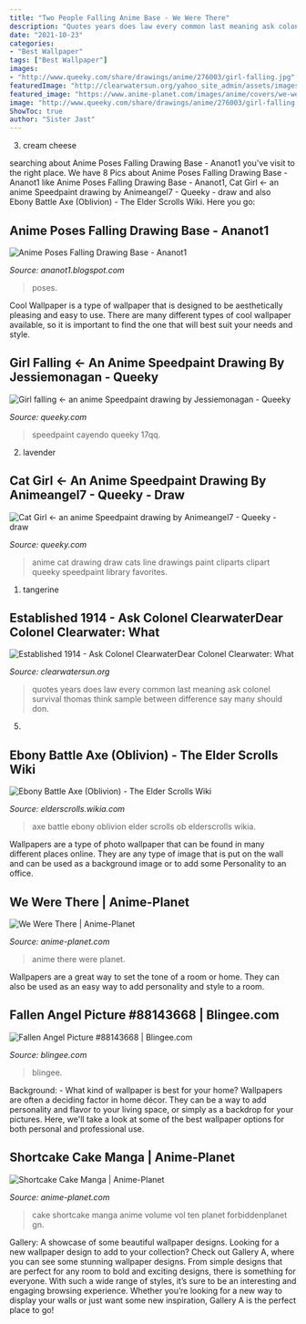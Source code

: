 ```yaml
---
title: "Two People Falling Anime Base - We Were There"
description: "Quotes years does law every common last meaning ask colonel survival thomas think sample between difference say many should don"
date: "2021-10-23"
categories:
- "Best Wallpaper"
tags: ["Best Wallpaper"]
images:
- "http://www.queeky.com/share/drawings/anime/276003/girl-falling.jpg"
featuredImage: "http://clearwatersun.org/yahoo_site_admin/assets/images/col_cw_from_equinox_issue.98192504_std.png"
featured_image: "https://www.anime-planet.com/images/anime/covers/we-were-there-1151.jpg"
image: "http://www.queeky.com/share/drawings/anime/276003/girl-falling.jpg"
ShowToc: true
author: "Sister Jast"
---
```



3. cream cheese 

	

		
searching about Anime Poses Falling Drawing Base - Ananot1 you've visit to the right place. We have 8 Pics about Anime Poses Falling Drawing Base - Ananot1 like Anime Poses Falling Drawing Base - Ananot1, Cat Girl ← an anime Speedpaint drawing by Animeangel7 - Queeky - draw and also Ebony Battle Axe (Oblivion) - The Elder Scrolls Wiki. Here you go:
		
    
## Anime Poses Falling Drawing Base - Ananot1

<img loading=lazy src="https://images-wixmp-ed30a86b8c4ca887773594c2.wixmp.com/f/041b4a32-a24d-4ff5-892f-bbad4ba92acb/d8nx7f7-1b4439a3-368d-4c12-bb85-a1bdfd6749f9.png?token=eyJ0eXAiOiJKV1QiLCJhbGciOiJIUzI1NiJ9.eyJzdWIiOiJ1cm46YXBwOjdlMGQxODg5ODIyNjQzNzNhNWYwZDQxNWVhMGQyNmUwIiwiaXNzIjoidXJuOmFwcDo3ZTBkMTg4OTgyMjY0MzczYTVmMGQ0MTVlYTBkMjZlMCIsIm9iaiI6W1t7InBhdGgiOiJcL2ZcLzA0MWI0YTMyLWEyNGQtNGZmNS04OTJmLWJiYWQ0YmE5MmFjYlwvZDhueDdmNy0xYjQ0MzlhMy0zNjhkLTRjMTItYmI4NS1hMWJkZmQ2NzQ5ZjkucG5nIn1dXSwiYXVkIjpbInVybjpzZXJ2aWNlOmZpbGUuZG93bmxvYWQiXX0.mImIkQvmcSlVJhmiOPusRt7Tco5GlO-qRj6eDqQJAWM" onerror="this.onerror=null;this.src='https://tse1.mm.bing.net/th?id=OIP.0X0lqeTT6F2ZT9T0t1ejnwHaHu&amp;pid=15.1';" alt="Anime Poses Falling Drawing Base - Ananot1">

_Source: ananot1.blogspot.com_

>poses. 

	

Cool Wallpaper is a type of wallpaper that is designed to be aesthetically pleasing and easy to use. There are many different types of cool wallpaper available, so it is important to find the one that will best suit your needs and style.

    
## Girl Falling ← An Anime Speedpaint Drawing By Jessiemonagan - Queeky

<img loading=lazy src="http://www.queeky.com/share/drawings/anime/276003/girl-falling.jpg" onerror="this.onerror=null;this.src='https://tse2.mm.bing.net/th?id=OIP.0aJ_iBlqY82-N-wSz7iTFgHaLU&amp;pid=15.1';" alt="Girl falling ← an anime Speedpaint drawing by Jessiemonagan - Queeky">

_Source: queeky.com_

>speedpaint cayendo queeky 17qq. 

	

2. lavender 

    
## Cat Girl ← An Anime Speedpaint Drawing By Animeangel7 - Queeky - Draw

<img loading=lazy src="http://www.queeky.com/static/img/16/161502/source.jpg" onerror="this.onerror=null;this.src='https://tse3.mm.bing.net/th?id=OIP.0daox-0pP7_Rx9nKV1DgAAHaJ4&amp;pid=15.1';" alt="Cat Girl ← an anime Speedpaint drawing by Animeangel7 - Queeky - draw">

_Source: queeky.com_

>anime cat drawing draw cats line drawings paint cliparts clipart queeky speedpaint library favorites. 

	

1. tangerine 

    
## Established 1914 - ﻿Ask Colonel ClearwaterDear Colonel Clearwater: What

<img loading=lazy src="http://clearwatersun.org/yahoo_site_admin/assets/images/col_cw_from_equinox_issue.98192504_std.png" onerror="this.onerror=null;this.src='https://tse4.mm.bing.net/th?id=OIP.UVUSZrs7f8DVfAAK3ts4rgHaLa&amp;pid=15.1';" alt="Established 1914 - ﻿Ask Colonel ClearwaterDear Colonel Clearwater: What">

_Source: clearwatersun.org_

>quotes years does law every common last meaning ask colonel survival thomas think sample between difference say many should don. 

	

5.

    
## Ebony Battle Axe (Oblivion) - The Elder Scrolls Wiki

<img loading=lazy src="http://img1.wikia.nocookie.net/__cb20120612163043/elderscrolls/images/1/19/Ebony_Battle_Axe_OB.png" onerror="this.onerror=null;this.src='https://tse1.mm.bing.net/th?id=OIP.KCfqV2AZzNzU-bu-imdYVgHaJ4&amp;pid=15.1';" alt="Ebony Battle Axe (Oblivion) - The Elder Scrolls Wiki">

_Source: elderscrolls.wikia.com_

>axe battle ebony oblivion elder scrolls ob elderscrolls wikia. 

	



Wallpapers are a type of photo wallpaper that can be found in many different places online. They are any type of image that is put on the wall and can be used as a background image or to add some Personality to an office.

    
## We Were There | Anime-Planet

<img loading=lazy src="https://www.anime-planet.com/images/anime/covers/we-were-there-1151.jpg" onerror="this.onerror=null;this.src='https://tse1.mm.bing.net/th?id=OIP.5XNT0h17HfN_N9iLZ-c30AAAAA&amp;pid=15.1';" alt="We Were There | Anime-Planet">

_Source: anime-planet.com_

>anime there were planet. 

	

Wallpapers are a great way to set the tone of a room or home. They can also be used as an easy way to add personality and style to a room.

    
## Fallen Angel Picture #88143668 | Blingee.com

<img loading=lazy src="http://image.blingee.com/images16/content/output/000/000/000/540/425060529_2054086.gif" onerror="this.onerror=null;this.src='https://tse4.mm.bing.net/th?id=OIP.hj5ghgi-SsUz9lYGZF8K7gHaEa&amp;pid=15.1';" alt="Fallen Angel Picture #88143668 | Blingee.com">

_Source: blingee.com_

>blingee. 

	

Background: - What kind of wallpaper is best for your home?
Wallpapers are often a deciding factor in home décor. They can be a way to add personality and flavor to your living space, or simply as a backdrop for your pictures. Here, we'll take a look at some of the best wallpaper options for both personal and professional use.

    
## Shortcake Cake Manga | Anime-Planet

<img loading=lazy src="https://www.anime-planet.com/images/manga/covers/shortcake-cake-18100.jpg" onerror="this.onerror=null;this.src='https://tse1.mm.bing.net/th?id=OIP.f6jOei-q75hhaZhqMqz-3AAAAA&amp;pid=15.1';" alt="Shortcake Cake Manga | Anime-Planet">

_Source: anime-planet.com_

>cake shortcake manga anime volume vol ten planet forbiddenplanet gn. 

	

Gallery: A showcase of some beautiful wallpaper designs.
Looking for a new wallpaper design to add to your collection? Check out Gallery A, where you can see some stunning wallpaper designs. From simple designs that are perfect for any room to bold and exciting designs, there is something for everyone. With such a wide range of styles, it’s sure to be an interesting and engaging browsing experience. Whether you’re looking for a new way to display your walls or just want some new inspiration, Gallery A is the perfect place to go!





	
	
